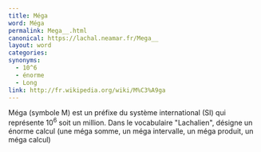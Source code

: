 ```yaml
---
title: Méga  
word: Méga  
permalink: Mega__.html
canonical: https://lachal.neamar.fr/Mega__
layout: word
categories:
synonyms:
  - 10^6
  - énorme
  - Long
link: http://fr.wikipedia.org/wiki/M%C3%A9ga
---
```


Méga  (symbole M) est un préfixe du système international (SI) qui représente 10<sup>6</sup> soit un million.
Dans le vocabulaire "Lachalien", désigne un énorme calcul (une méga  somme, un méga  intervalle, un méga  produit, un méga  calcul)

